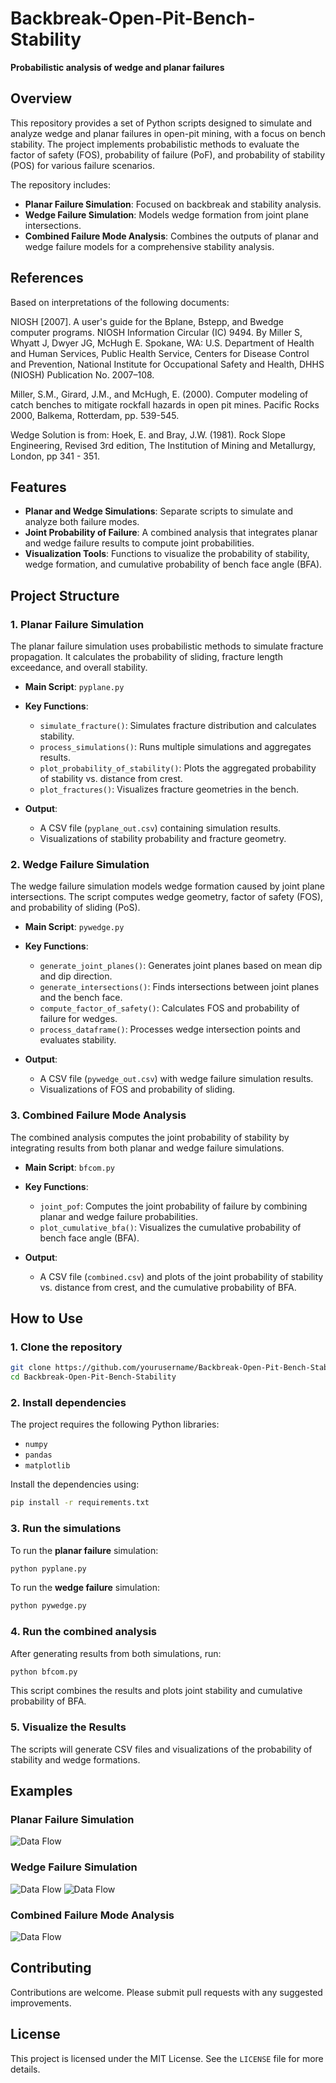 # Backbreak-Open-Pit-Bench-Stability

**Probabilistic analysis of wedge and planar failures**

## Overview

This repository provides a set of Python scripts designed to simulate and analyze wedge and planar failures in open-pit mining, with a focus on bench stability. The project implements probabilistic methods to evaluate the factor of safety (FOS), probability of failure (PoF), and probability of stability (POS) for various failure scenarios.

The repository includes:
- **Planar Failure Simulation**: Focused on backbreak and stability analysis.
- **Wedge Failure Simulation**: Models wedge formation from joint plane intersections.
- **Combined Failure Mode Analysis**: Combines the outputs of planar and wedge failure models for a comprehensive stability analysis.

## References

Based on interpretations of the following documents:

  NIOSH [2007]. A user's guide for the Bplane, Bstepp, and Bwedge computer programs.
  NIOSH Information Circular (IC) 9494. By Miller S, Whyatt J, Dwyer JG, McHugh E. Spokane,
  WA: U.S. Department of Health and Human Services, Public Health Service, Centers for
  Disease Control and Prevention, National Institute for Occupational Safety and Health, DHHS
  (NIOSH) Publication No. 2007–108. 

  Miller, S.M., Girard, J.M., and McHugh, E. (2000). Computer modeling of catch benches to mitigate rockfall hazards in open pit mines. Pacific Rocks 2000, Balkema, Rotterdam, pp. 539-545.

Wedge Solution is from:
  Hoek, E. and Bray, J.W. (1981). Rock Slope Engineering, Revised 3rd edition, The Institution of Mining and Metallurgy, London, pp 341 - 351.


## Features

- **Planar and Wedge Simulations**: Separate scripts to simulate and analyze both failure modes.
- **Joint Probability of Failure**: A combined analysis that integrates planar and wedge failure results to compute joint probabilities.
- **Visualization Tools**: Functions to visualize the probability of stability, wedge formation, and cumulative probability of bench face angle (BFA).

## Project Structure

### 1. **Planar Failure Simulation**
   The planar failure simulation uses probabilistic methods to simulate fracture propagation. It calculates the probability of sliding, fracture length exceedance, and overall stability.

   - **Main Script**: `pyplane.py`
   - **Key Functions**:
     - `simulate_fracture()`: Simulates fracture distribution and calculates stability.
     - `process_simulations()`: Runs multiple simulations and aggregates results.
     - `plot_probability_of_stability()`: Plots the aggregated probability of stability vs. distance from crest.
     - `plot_fractures()`: Visualizes fracture geometries in the bench.

   - **Output**:
     - A CSV file (`pyplane_out.csv`) containing simulation results.
     - Visualizations of stability probability and fracture geometry.

### 2. **Wedge Failure Simulation**
   The wedge failure simulation models wedge formation caused by joint plane intersections. The script computes wedge geometry, factor of safety (FOS), and probability of sliding (PoS).

   - **Main Script**: `pywedge.py`
   - **Key Functions**:
     - `generate_joint_planes()`: Generates joint planes based on mean dip and dip direction.
     - `generate_intersections()`: Finds intersections between joint planes and the bench face.
     - `compute_factor_of_safety()`: Calculates FOS and probability of failure for wedges.
     - `process_dataframe()`: Processes wedge intersection points and evaluates stability.

   - **Output**:
     - A CSV file (`pywedge_out.csv`) with wedge failure simulation results.
     - Visualizations of FOS and probability of sliding.

### 3. **Combined Failure Mode Analysis**
   The combined analysis computes the joint probability of stability by integrating results from both planar and wedge failure simulations.

   - **Main Script**: `bfcom.py`
   - **Key Functions**:
     - `joint_pof`: Computes the joint probability of failure by combining planar and wedge failure probabilities.
     - `plot_cumulative_bfa()`: Visualizes the cumulative probability of bench face angle (BFA).
   
   - **Output**:
     - A CSV file (`combined.csv`) and plots of the joint probability of stability vs. distance from crest, and the cumulative probability of BFA.

## How to Use

### 1. Clone the repository
```bash
git clone https://github.com/yourusername/Backbreak-Open-Pit-Bench-Stability.git
cd Backbreak-Open-Pit-Bench-Stability
```

### 2. Install dependencies
The project requires the following Python libraries:
- `numpy`
- `pandas`
- `matplotlib`

Install the dependencies using:
```bash
pip install -r requirements.txt
```

### 3. Run the simulations
To run the **planar failure** simulation:
```bash
python pyplane.py
```

To run the **wedge failure** simulation:
```bash
python pywedge.py
```

### 4. Run the combined analysis
After generating results from both simulations, run:
```bash
python bfcom.py
```
This script combines the results and plots joint stability and cumulative probability of BFA.

### 5. Visualize the Results
The scripts will generate CSV files and visualizations of the probability of stability and wedge formations.

## Examples

### Planar Failure Simulation
![Data Flow](./images/planar.png)

### Wedge Failure Simulation
![Data Flow](./images/wedge.png)
![Data Flow](./images/wedge_intersections.png)

### Combined Failure Mode Analysis
![Data Flow](./images/bfcom.png)

## Contributing

Contributions are welcome. Please submit pull requests with any suggested improvements.

## License

This project is licensed under the MIT License. See the `LICENSE` file for more details.
